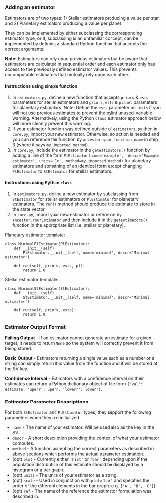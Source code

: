 ### Adding an estimator

Estimators are of two types: 1) Stellar estimators producing a value
per star and 2) Planetary estimators producing a value per planet

They can be implemented by either subclassing the corresponding estimator
type, or if, subclassing is an unfamiliar concept, can be implemented
by defining a standard Python function that accepts the correct arguments.

**Note:** Estimators can rely upon previous estimators but be aware that
estimators are calculated in sequential order and each estimator only
has access to the previously defined estimator values. This prevents uncomputable
estimators that mutually rely upon each other.


#### Instructions using simple function

1. In `estimators.py`, define a new function that accepts `priors` & `ests` parameters
for stellar estimators and `priors`, `ests` & `planet` parameters for planetary
estimators. Note: Define the `ests` parameter as `_ests` if you will not use previous estimates to prevent the pylint unused-variable warning. Alternatively, using the Python `class` estimator approach below will more cleanly prevent this warning.
2. If your estimator function was defined outside of `estimators.py` then in `core.py`, import your new estimator. Otherwise, no action is needed and you can reference the function by `ancestor.your_function_name` in step 3 (where it says `my_imported_method`).
3. In `core.py`, include the estimator in the `getestimators()` function by
adding a line of the form `PlEstimator(name='example', 'descr='Example estimator', units='Ex', method=my_imported_method)` for planetary estimators and something of
an identical form except changing `PlEstimator` to `StEstimator` for
stellar estimators.


#### Instructions using Python `class`

1. In `estimators.py`, define a new estimator by subclassing from
`StEstimator` for stellar estimators or `PlEstimator` for planetary
estimators. The `run()` method should produce the estimate to store
in the state vector.
2. In `core.py`, import your new estimator or reference by `ancestor.YourEstimator`
and then include it in
the `getestimators()` function in the appropriate list (i.e. stellar
or planetary).

Planetary estimator template:
```
class MinimalPlEstimator(PlEstimator):
    def __init__(self):
        PlEstimator.__init__(self, name='minimal', descr='Minimal estimator')

    def run(self, priors, ests, pl):
        return 1.0
```

Stellar estimator template:
```
class MinimalStEstimator(StEstimator):
    def __init__(self):
        StEstimator.__init__(self, name='minimal', descr='Minimal estimator')

    def run(self, priors, ests):
        return 1.0
```

### Estimator Output Format

**Failing Output** - If an estimator cannot generate an estimate for a given target, it needs to return `None` so the system will correctly prevent it from being stored.

**Basic Output** - Estimators returning a single value such as a number or a string can simply return this value from the function and it will be stored at the SV key.

**Confidence Interval** - Estimators with a confidence interval on their estimates can return a Python dictionary object of the form `{'val': estimate, 'uperr': uperr, 'lowerr': lowerr}`.

### Estimator Parameter Descriptions
For both `StEstimator` and `PlEstimator` types, they support the following
parameters when they are initialized.
* `name` - The name of your estimator. Will be used also as the key in the SV.
* `descr` - A short description providing the context of what your estimator computes.
* `method` - A function accepting the correct parameters as described in above sections which performs the actual parameter estimation. 
* (opt) `plot` - Currently either `'hist'` or `'bar'` depending upon if the population distribution of this estimate should be displayed by a histogram or a bar graph.
* (opt) `units` - The units of your estimator as a string.
* (opt) `scale` - Used in conjunction with `plot='bar'` and specifies the order of the different elements in the bar graph (e.g. `['A', 'B', 'C']`). 
* (opt) `ref` - The name of the reference the estimator formulation was described in.


